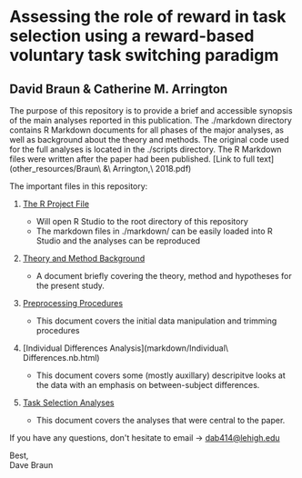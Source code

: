 # Assessing the role of reward in task selection using a reward-based voluntary task switching paradigm
## David Braun & Catherine M. Arrington

The purpose of this repository is to provide a brief and accessible synopsis of the main analyses reported in this publication. The ./markdown directory contains R Markdown documents for all phases of the major analyses, as well as background about the theory and methods. The original code used for the full analyses is located in the ./scripts directory. The R Markdown files were written after the paper had been published. [Link to full text](other_resources/Braun\ &\ Arrington,\ 2018.pdf)

The important files in this repository:

1. [The R Project File](braun_arrington_2018.Rproj)
    *  Will open R Studio to the root directory of this repository
    *  The markdown files in ./markdown/ can be easily loaded into R Studio and the analyses can be reproduced

2. [Theory and Method Background](markdown/Background.nb.html)
    *  A document briefly covering the theory, method and hypotheses for the present study.

3. [Preprocessing Procedures](markdown/Preprocessing.nb.html)
    *  This document covers the initial data manipulation and trimming procedures

4. [Individual Differences Analysis](markdown/Individual\ Differences.nb.html)
    *  This document covers some (mostly auxillary) descripitve looks at the data with an emphasis on between-subject differences.

5. [Task Selection Analyses](markdown/main_analyses.nb.html)
    *  This document covers the analyses that were central to the paper.

If you have any questions, don't hesitate to email -> dab414@lehigh.edu

Best,  
Dave Braun
